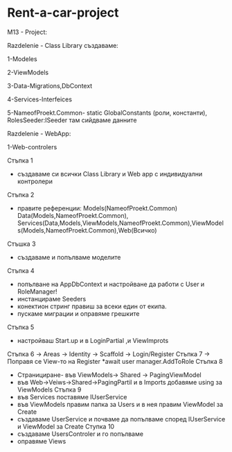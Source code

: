 # Rent-a-car-project
M13 - Project:

Razdelenie - Class Library създаваме:

1-Modeles

2-ViewModels

3-Data-Migrations,DbContext

4-Services-Interfeices

5-NameofProekt.Common- static GlobalConstants (роли, константи), RolesSeeder:ISeeder там сийдваме данните

Razdelenie - WebApp:

1-Web-controlers

 Стъпка 1
- създаваме си всички Class Library и Web app с индивидуални контролери

Стъпка 2
- правите референции: Models(NameofProekt.Common) Data(Models,NameofProekt.Common), Services(Data,Models,ViewModels,NameofProekt.Common),ViewModels(Models,NameofProekt.Common),Web(Всичко)

Стъшка 3
- създаваме и попълваме моделите

Стъпка 4
- попълване на AppDbContext и настройване да работи с User и RoleManager!
- инстанцираме Seeders
- конектион стринг правиш за всеки един от екипа.
- пускаме миграции и оправяме грешките

Стъпка 5
- настройваш Start.up и в LoginPartial ,и ViewImprots

Стъпка 6
-> Areas -> Identity -> Scaffold -> Login/Register
Стъпка 7
-> Поправя се View-то на Register
*await user manager.AddToRole
Стъпка 8
- Странициране- във ViewModels-> Shared -> PagingViewModel
- във Web->Veiws->Shared->PagingPartil и в Imports добавяме using за ViewModels
Стъпка 9
- във Services поставяме IUserService
- във ViewModels правим папка за Users и в нея правим ViewModel за Create
- създаваме UserService и почваме да попълваме според IUserService и ViewModel за Create
Ступка 10
- създаваме UsersControler и го попълваме
- оправяме Views
